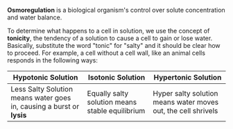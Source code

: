 **Osmoregulation** is a biological organism's control over solute concentration and water balance. 

To determine what happens to a cell in solution, we use the concept of **tonicity**, the tendency of a solution to cause a cell to gain or lose water. Basically, substitute the word "tonic" for "salty" and it should be clear how to proceed. For example, a cell without a cell wall, like an animal cells responds in the following ways:

|Hypotonic Solution |Isotonic Solution|Hypertonic Solution|
|---------|----------|---------|
|Less Salty Solution means water goes in, causing a burst or **lysis**|Equally salty solution means stable equilibrium|Hyper salty solution means water moves out, the cell shrivels|